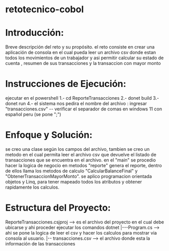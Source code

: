 # retotecnico-cobol
# Introducción:
Breve descripción del reto y su propósito.
el reto consiste en crear una aplicación de consola en el cual pueda leer un archivo csv donde estan todos los movimientos de un trabajador  y asi permitir calcular su estado de cuenta , resumen de sus transacciones  y  la transaccion con mayor monto 
# Instrucciones de Ejecución:

ejecutar en el powershell 
1.- cd ReporteTransacciones
2.- donet build 
3.- donet run
4.- el sistema nos pedira el nombre del archivo : ingresar "transacciones.csv" -- verificar el separador de comas en windows 11 con español peru (se pone ";")

# Enfoque y Solución:
se creo una clase según los campos del archivo,  tambien se creo un metodo en el cual permita leer el archivo csv que devuelve el listado de transacciones que se encuentra en el archivo. en el "main" se procedio hacer la logica de negocio en metodos "reporte" genera el reporte, dentro de ellos llama los metodos de calculo "CalcularBalanceFinal" y "ObtenerTransaccionMayorMonto".
se aplico programacion orientada objetos y Linq, para tener mapeado todos los atributos y obtener rapidamente los calculos.
# Estructura del Proyecto:
ReporteTransacciones.csjproj --> es el archivo del proyecto en el cual debe ubicarse y ahi proceder ejecutar los comandos dotnet
|---Program.cs -->  ahi se pone la logica de leer el csv y hacer los calculos para mostrar via consola al usuario.
    |-- transacciones.csv --> el archivo donde esta la información de las transacciones 
